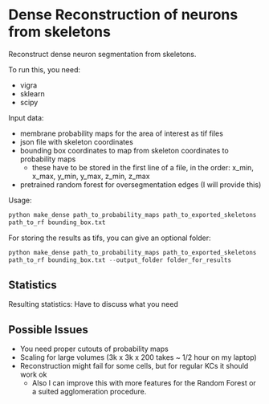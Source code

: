 # Dense Reconstruction of neurons from skeletons

Reconstruct dense neuron segmentation from skeletons.

To run this, you need: 

- vigra
- sklearn
- scipy

Input data:

- membrane probability maps for the area of interest as tif files
- json file with skeleton coordinates
- bounding box coordinates to map from skeleton coordinates to probability maps
    -  these have to be stored in the first line of a file, in the order: x_min, x_max, y_min, y_max, z_min, z_max
- pretrained random forest for oversegmentation edges (I will provide this)

Usage:

```python
python make_dense path_to_probability_maps path_to_exported_skeletons
path_to_rf bounding_box.txt
```

For storing the results as tifs, you can give an optional folder:

```python
python make_dense path_to_probability_maps path_to_exported_skeletons
path_to_rf bounding_box.txt --output_folder folder_for_results
```

## Statistics

Resulting statistics:
Have to discuss what you need


## Possible Issues

- You need proper cutouts of probability maps
- Scaling for large volumes (3k x 3k x 200 takes ~ 1/2 hour on my laptop)
- Reconstruction might fail for some cells, but for regular KCs it should work ok
    - Also I can improve this with more features for the Random Forest or a suited agglomeration procedure.
